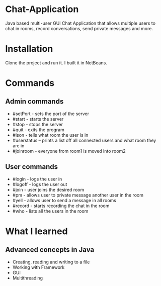 # Chat-Application
Java based multi-user GUI Chat Application that allows multiple users to chat in rooms, record conversations, send private messages and more.

# Installation
Clone the project and run it. I built it in NetBeans.

# Commands
## Admin commands
* #setPort <port number> - sets the port of the server
* #start - starts the server
* #stop - stops the server
* #quit - exits the program
* #ison <user> - tells what room the user is in
* #userstatus – prints a list off all connected users and what room they are in
* #joinroom <room1> <room2> - everyone from room1 is moved into room2
## User commands
* #login - logs the user in
* #logoff - logs the user out
* #join <roomName> - user joins the desired room
* #pm - allows user to private message another user in the room
* #yell - allows user to send a message in all rooms
* #record - starts recording the chat in the room
* #who - lists all the users in the room

# What I learned
 ## Advanced concepts in Java
* Creating, reading and writing to a file
* Working with Framework
* GUI
* Multithreading
